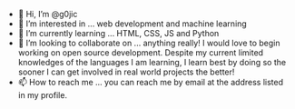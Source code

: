 - 👋 Hi, I’m @g0jic
- 👀 I’m interested in ... web development and machine learning
- 🌱 I’m currently learning ... HTML, CSS, JS and Python
- 💞️ I’m looking to collaborate on ... anything really! I would love to begin working on open source development. Despite my current limited knowledges of the languages I am learning, I learn best by doing so the sooner I can get involved in real world projects the better!
- 📫 How to reach me ... you can reach me by email at the address listed in my profile.

<!---
g0jic/g0jic is a ✨ special ✨ repository because its `README.md` (this file) appears on your GitHub profile.
You can click the Preview link to take a look at your changes.
--->
